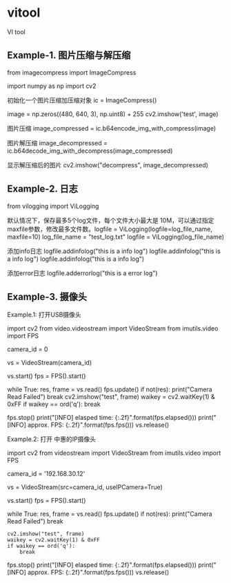 # vitool
VI tool

Example-1. 图片压缩与解压缩
-------------------------------------------------------------------------------
from imagecompress import ImageCompress

import numpy as np
import cv2

初始化一个图片压缩加压缩对象
ic = ImageCompress()                           

image = np.zeros((480, 640, 3), np.uint8) + 255
cv2.imshow('test', image)

图片压缩
image_compressed = ic.b64encode_img_with_compress(image)

图片解压缩
image_decompressed = ic.b64decode_img_with_decompress(image_compressed)

显示解压缩后的图片
cv2.imshow("decompress", image_decompressed)


Example-2. 日志
-------------------------------------------------------------------------------
from vilogging import ViLogging

默认情况下，保存最多5个log文件，每个文件大小最大是 10M，可以通过指定maxfile参数，修改最多文件数。logfile = ViLogging(logfile=log_file_name, maxfile=10)
log_file_name = "test_log.txt"
logfile = ViLogging(log_file_name)

添加info日志
logfile.addinfolog("this is a info log")
logfile.addinfolog("this is a info log")
logfile.addinfolog("this is a info log")

添加error日志
logfile.adderrorlog("this is a error log")


Example-3. 摄像头
-------------------------------------------------------------------------------

Example.1: 打开USB摄像头 

import cv2
from video.videostream import VideoStream
from imutils.video import FPS

camera_id = 0

vs = VideoStream(camera_id)

vs.start()
fps = FPS().start()

while True:
    res, frame = vs.read()
    fps.update()
    if not(res):
        print("Camera Read Failed")
        break
    cv2.imshow("test", frame)
    waikey = cv2.waitKey(1) & 0xFF
    if waikey == ord('q'):
        break

fps.stop()
print("[INFO] elasped time: {:.2f}".format(fps.elapsed()))
print("[INFO] approx. FPS: {:.2f}".format(fps.fps()))
vs.release()


Example.2: 打开 中惠的IP摄像头

import cv2
from videostream import VideoStream
from imutils.video import FPS

camera_id = '192.168.30.12'

vs = VideoStream(src=camera_id, useIPCamera=True)

vs.start()
fps = FPS().start()

while True:
    res, frame = vs.read()
    fps.update()
    if not(res):
        print("Camera Read Failed")
        break
    
    cv2.imshow("test", frame)
    waikey = cv2.waitKey(1) & 0xFF
    if waikey == ord('q'):
        break

fps.stop()
print("[INFO] elasped time: {:.2f}".format(fps.elapsed()))
print("[INFO] approx. FPS: {:.2f}".format(fps.fps()))
vs.release()
